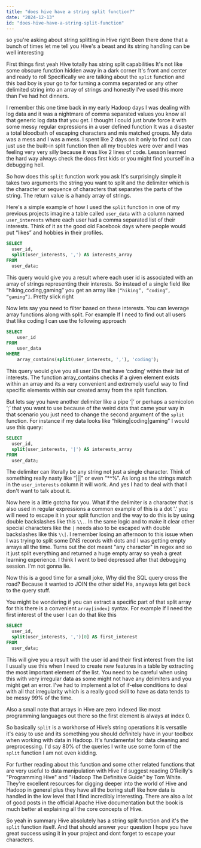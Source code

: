 ```yaml
---
title: "does hive have a string split function?"
date: "2024-12-13"
id: "does-hive-have-a-string-split-function"
---
```


so you're asking about string splitting in Hive right Been there done that a bunch of times let me tell you Hive's a beast and its string handling can be well interesting

First things first yeah Hive totally has string split capabilities It's not like some obscure function hidden away in a dark corner It's front and center and ready to roll Specifically we are talking about the `split` function and this bad boy is your go to for turning a comma separated or any other delimited string into an array of strings and honestly I’ve used this more than I've had hot dinners.

I remember this one time back in my early Hadoop days I was dealing with log data and it was a nightmare of comma separated values you know all that generic log data that you get. I thought I could just brute force it with some messy regular expressions in a user defined function It was a disaster a total bloodbath of escaping characters and mis matched groups. My data was a mess and I was a mess. I spent like 2 days on it only to find out I can just use the built-in split function then all my troubles were over and I was feeling very very silly because it was like 2 lines of code. Lesson learned the hard way always check the docs first kids or you might find yourself in a debugging hell.

So how does this `split` function work you ask It's surprisingly simple it takes two arguments the string you want to split and the delimiter which is the character or sequence of characters that separates the parts of the string. The return value is a handy array of strings.

Here's a simple example of how I used the `split` function in one of my previous projects imagine a table called `user_data` with a column named `user_interests` where each user had a comma separated list of their interests. Think of it as the good old Facebook days where people would put “likes” and hobbies in their profiles.

```sql
SELECT
  user_id,
  split(user_interests, ',') AS interests_array
FROM
  user_data;
```

This query would give you a result where each user id is associated with an array of strings representing their interests. So instead of a single field like “hiking,coding,gaming” you get an array like `[“hiking”, “coding”, “gaming”]`. Pretty slick right

Now lets say you need to filter based on these interests. You can leverage array functions along with split. For example If I need to find out all users that like coding I can use the following approach

```sql
SELECT
    user_id
FROM
    user_data
WHERE
    array_contains(split(user_interests, ','), 'coding');
```

This query would give you all user IDs that have ‘coding’ within their list of interests. The function array_contains checks if a given element exists within an array and its a very convenient and extremely useful way to find specific elements within our created array from the split function.

But lets say you have another delimiter like a pipe ‘|’ or perhaps a semicolon ‘;’ that you want to use because of the weird data that came your way in that scenario you just need to change the second argument of the `split` function. For instance if my data looks like “hiking|coding|gaming” I would use this query:

```sql
SELECT
  user_id,
  split(user_interests, '|') AS interests_array
FROM
  user_data;
```

The delimiter can literally be any string not just a single character. Think of something really nasty like “|||” or even “*^%”. As long as the strings match in the `user_interests` column it will work. And yes I had to deal with that I don't want to talk about it.

Now here is a little gotcha for you. What if the delimiter is a character that is also used in regular expressions a common example of this is a dot '.' you will need to escape it in your split function and the way to do this is by using double backslashes like this `\\.`. In the same logic and to make it clear other special characters like the `|` needs also to be escaped with double backslashes like this `\\|`. I remember losing an afternoon to this issue when I was trying to split some DNS records with dots and I was getting empty arrays all the time. Turns out the dot meant "any character" in regex and so it just split everything and returned a huge empty array so yeah a great learning experience. I think I went to bed depressed after that debugging session. I'm not gonna lie.

Now this is a good time for a small joke, Why did the SQL query cross the road? Because it wanted to JOIN the other side! Ha, anyways lets get back to the query stuff.

You might be wondering if you can extract a specific part of that split array for this there is a convenient `array[index]` syntax. For example If I need the first interest of the user I can do that like this

```sql
SELECT
  user_id,
  split(user_interests, ',')[0] AS first_interest
FROM
  user_data;
```

This will give you a result with the user id and their first interest from the list I usually use this when I need to create new features in a table by extracting the most important element of the list. You need to be careful when using this with very irregular data as some might not have any delimiters and you might get an error. I've had to implement a lot of if-else conditions to deal with all that irregularity which is a really good skill to have as data tends to be messy 99% of the time.

Also a small note that arrays in Hive are zero indexed like most programming languages out there so the first element is always at index 0.

So basically `split` is a workhorse of Hive’s string operations it is versatile it's easy to use and its something you should definitely have in your toolbox when working with data in Hadoop. It's fundamental for data cleaning and preprocessing. I'd say 80% of the queries I write use some form of the `split` function I am not even kidding.

For further reading about this function and some other related functions that are very useful to data manipulation with Hive I'd suggest reading O’Reilly's "Programming Hive" and "Hadoop The Definitive Guide" by Tom White. They're excellent resources for digging deeper into the world of Hive and Hadoop in general plus they have all the boring stuff like how data is handled in the low level that I find incredibly interesting. There are also a lot of good posts in the official Apache Hive documentation but the book is much better at explaining all the core concepts of Hive.

So yeah in summary Hive absolutely has a string split function and it's the `split` function itself. And that should answer your question I hope you have great success using it in your project and dont forget to escape your characters.
